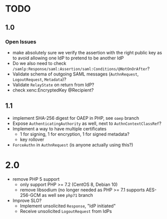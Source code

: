 # TODO
 
## 1.0

### Open Issues

- make absolutely sure we verify the assertion with the right public key as to
  avoid allowing one IdP to pretend to be another IdP
- Do we also need to check `/samlp:Response/saml:Assertion/saml:Conditions/@NotOnOrAfter`?
- Validate schema of outgoing SAML messages (`AuthnRequest`, `LogoutRequest`, `Metadata`)?
- Validate `RelayState` on return from IdP?
- check xenc:EncryptedKey @Recipient?

## 1.1

- implement SHA-256 digest for OAEP in PHP, see `oaep` branch
- Expose `AuthenticatingAuthority` as well, next to `AuthnContextClassRef`?
- Implement a way to have multiple certificates
  - 1 for signing, 1 for encryption, 1 for signed metadata?
  - key rollover
- `ForceAuthn` in `AuthnRequest` (is anyone actually using this?)

# 2.0

- remove PHP 5 support
  - only support PHP >= 7.2 (CentOS 8, Debian 10)
  - remove libsodium (no longer needed as PHP >= 7.1 supports AES-256-GCM as 
    well see `php71` branch
- Improve SLO?
  - Implement unsolicited `Response`, "IdP initiated"
  - Receive unsolicited `LogoutRequest` from IdPs
